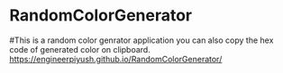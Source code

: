 # RandomColorGenerator
#This is a random color genrator application you can also copy the hex code of generated color on clipboard.
https://engineerpiyush.github.io/RandomColorGenerator/
